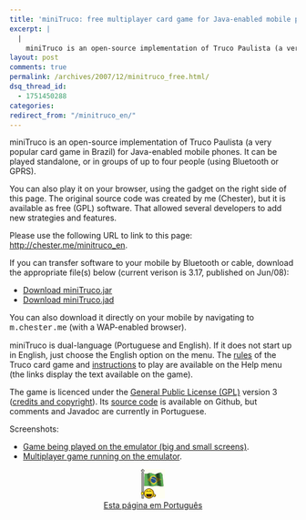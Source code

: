 ```yaml
---
title: 'miniTruco: free multiplayer card game for Java-enabled mobile phones'
excerpt: |
  |
    miniTruco is an open-source implementation of Truco Paulista (a very popular card game in Brazil) for Java-enabled mobile phones. It can be played standalone, or in groups of up to four people (using Bluetooth or GPRS). You can also play...
layout: post
comments: true
permalink: /archives/2007/12/minitruco_free.html/
dsq_thread_id:
  - 1751450288
categories:
redirect_from: "/minitruco_en/"
---
```

miniTruco is an open-source implementation of Truco Paulista (a very popular card game in Brazil) for Java-enabled mobile phones. It can be played standalone, or in groups of up to four people (using Bluetooth or GPRS).

You can also play it on your browser, using the gadget on the right side of this page. The original source code was created by me (Chester), but it is available as free (GPL) software. That allowed several developers to add new strategies and features.

Please use the following URL to link to this page: <http://chester.me/minitruco_en>.

<!--more-->

If you can transfer software to your mobile by Bluetooth or cable, download the appropriate file(s) below (current verison is 3.17, published on Jun/08):

*   [Download miniTruco.jar][1]
*   [Download miniTruco.jad][2]

You can also download it directly on your mobile by navigating to <span style="font-family:  Courier, 'Courier New', monospace">m.chester.me</span> (with a WAP-enabled browser).

miniTruco is dual-language (Portuguese and English). If it does not start up in English, just choose the English option on the menu. The [rules][3] of the Truco card game and [instructions][4] to play are available on the Help menu (the links display the text available on the game).

The game is licenced under the [General Public License (GPL)][5] version 3 ([credits and copyright][6]). Its [source code][7] is available on Github, but comments and Javadoc are currently in Portuguese.

Screenshots:

*   [Game being played on the emulator (big and small screens)][8].
*   [Multiplayer game running on the emulator][9].



<p style="text-align:center">
  <a href="//chester.me/minitruco"><img border="0" alt="veja esta página em português" src="/img/brflag.gif" /><br />Esta página em Português</a>
</p></p>

 [1]: //chester.me/m/deploy/miniTruco.jar
 [2]: //chester.me/m/deploy/miniTruco.jad
 [3]: https://github.com/chesterbr/minitruco-j2me/blob/master/miniTruco/res/regras_en.txt
 [4]: https://github.com/chesterbr/minitruco-j2me/blob/master/miniTruco/res/instrucoes_en.txt
 [5]: http://www.gnu.org/copyleft/gpl.html
 [6]: https://github.com/chesterbr/minitruco-j2me/blob/master/miniTruco/res/sobre_en.txt
 [7]: https://github.com/chesterbr/minitruco-j2me
 [8]: http://www.chester.me/archives/img/minitruco_gde.png
 [9]: http://www.chester.me/archives/img/mt_multi.png
